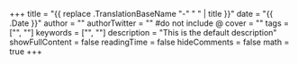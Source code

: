 +++
title = "{{ replace .TranslationBaseName "-" " " | title }}"
date = "{{ .Date }}"
author = ""
authorTwitter = "" #do not include @
cover = ""
tags = ["", ""]
keywords = ["", ""]
description = "This is the default description"
showFullContent = false
readingTime = false
hideComments = false
math = true
+++




